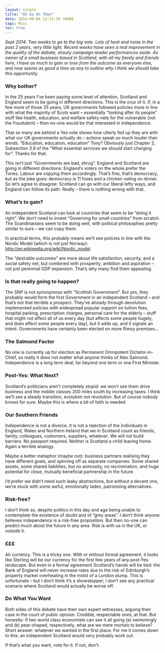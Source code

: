 ```yaml
---
layout: single
title: "Oh Go On Then"
date: 2014-09-04 12:21:29 +0000
tags: Misc
toc: true
---
```

_Sept 2014: Two weeks to go to the big vote. Lots of heat and noise in the past 2 years, very little light. Recent weeks have seen 
a real improvement in the quality of the debate, shouty campaign-leader performances aside. As owner of a small 
business based in Scotland, with all my family and friends here, I have as much to gain or lose from the outcome as 
everyone else, and now seems as good a time as any to outline why I think we should take this opportunity._

### Why bother?

In the 25 years I’ve been paying some level of attention, Scotland and England seem to be going in different 
directions. This is the crux of it. If, in a few more of those 25 years, UK governments followed policies more in line 
with what the majority of Scots want – essentially “looking after its people” stuff like health, education, and 
welfare safety nets for the vulnerable (not the fraudulent) – then no-one would be that interested in independence.

That so many are behind a Yes vote shows how utterly fed up they are with what our UK governments actually do – 
actions speak so much louder than words. “Education, education, education” Tony? Obviously just Chapter 2, 
Subsection 3.9 of the “What essential services we should start charging for”. Thanks for that.

This isn’t just “Governments are bad, shrug”. England and Scotland are going in different directions: England’s 
voters on the whole prefer the Tories. Labour are copying them accordingly. That’s fine, that’s democracy, but as 
the joke goes: democracy is 11 foxes and a chicken voting on dinner. So let’s agree to disagree: Scotland can go 
with our liberal lefty ways, and England can follow its path. Really – there is nothing wrong with that.

### What’s to gain?

An independent Scotland can look at countries that seem to be “doing it right”. We don’t need to invent “Governing 
for small countries” from scratch. The Scandinavians seem to be doing well, with political philosophies pretty 
similar to ours – we can copy them.

In practical terms, this probably means we’ll see policies in line with the Nordic Model (which is not just Norway): 
http://en.wikipedia.org/wiki/Nordic_model

The “desirable outcomes” are more about life satisfaction, security, and a social safety net, but combined with 
prosperity, ambition and aspiration – not just perennial GDP expansion. That’s why many find them appealing.

### Is that really going to happen?

The SNP is not synonymous with “Scottish Government”. But yes, they probably would form the first Government in an 
independent Scotland – and that’s not that terrible a prospect. They’ve already through devolution implemented 
policies with widespread popular support on tuition fees, hospital parking, prescription charges, personal care for 
the elderly – stuff that might not affect all of us every day (but affects some people hugely, and does affect some 
people every day), but it adds up, and it signals an intent. Governments have certainly been elected on more flimsy premises...

### The Salmond Factor

No one is currently up for election as Permanent Omnipotent Dictator-in-Chief, so really it does not matter what 
anyone thinks of Alex Salmond. Independence is a long term deal, far beyond one term or one First Minister.

### Post-Yes: What Next?

Scotland’s politicians aren’t completely stupid: we won’t see them drive business and the middle classes 200 miles 
south by increasing taxes. I think we’ll see a steady transition, evolution not revolution. But of course nobody knows 
for sure. Maybe this is where a bit of faith is needed.

### Our Southern Friends

Independence is not a divorce. It is not a rejection of the individuals in England, Wales and Northern Ireland that 
we in Scotland count as friends, family, colleagues, customers, suppliers, whatever. We will not build barriers. No 
passport required. Neither is Scotland a child leaving home. Again a terrible analogy.

Maybe a better metaphor (maybe not): business partners realising they have different goals, and spinning off as 
separate companies. Some shared assets, some shared liabilities, but no animosity, no recrimination, and huge 
potential for close, mutually beneficial partnership in the future.

I’d prefer we didn’t need such leaky abstractions, but without a decent one, we’re stuck with some awful, emotionally 
laden, patronising alternatives.

### Risk-free?

I don’t think so, despite politics in this day and age being unable to contemplate the existence of doubt and of 
“grey areas”. I don’t think anyone believes independence is a risk-free proposition. But then no-one can predict much 
about the future in any area. Risk is with us in the UK, or outside it.

### £££

Ah currency. This is a tricky one. With or without formal agreement, it looks like Sterling will be our currency for 
the first few years of any post-Yes landscape. But even in a formal agreement Scotland’s hands will be tied: the Bank 
of England will never increase rates due to the risk of Edinburgh’s property market overheating in the midst of a 
London slump. This is unfortunate – but I don’t think it’s a showstopper; I don’t see any practical scenario where 
Scotland would actually be worse off.

### Do What You Want

Both sides of this debate have their own expert witnesses, arguing their case in the court of public opinion. 
Credible, respectable ones, at that. But honestly: if two world class economists can see it all going (a) swimmingly 
and (b) pear-shaped, respectively, what are we mere mortals to believe? Short answer: whatever we wanted in the first 
place. For me it comes down to this: an independent Scotland would very probably work out. 

If that’s what you want, vote for it. If not, don’t.
